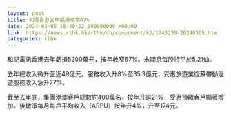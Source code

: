 ```yaml
---
layout: post
title: 和電香港去年虧損收窄67%
date: 2024-03-05 18:49:22.000000000 +08:00
link: https://news.rthk.hk/rthk/ch/component/k2/1743230-20240305.htm
categories: rthk
---
```


和記電訊香港去年虧損5200萬元，按年收窄67%。末期息每股持平於5.21仙。

去年總收入微升至近49億元。服務收入升8%至35.3億元，受惠旅遊業復蘇帶動漫遊服務收入急升77%。

截至去年底，集團港澳客戶總數約400萬名，按年升逾21%，受惠預繳客戶顯著增加。後繳淨每月每戶平均收入（ARPU）按年升4%，升至174元。
